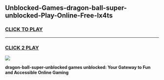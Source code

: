 
## Unblocked-Games-dragon-ball-super-unblocked-Play-Online-Free-lx4ts
<h3>
<a href="https://premium76.site?title=dragon-ball-super-unblocked&ref=26A">CLICK TO PLAY</a></h3>
<hr>

<h3>
<a href="https://premium76.site?title=dragon-ball-super-unblocked&ref=26A">CLICK 2 PLAY</a>
  
</h3>

<a href="https://premium76.site?title=dragon-ball-super-unblocked&ref=26A"><img src="https://clearcache.store/games.png"></a>


**dragon-ball-super-unblocked games unblocked: Your Gateway to Fun and Accessible Online Gaming**
